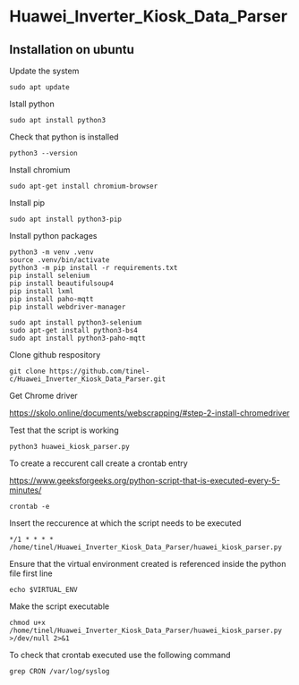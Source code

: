 # Huawei_Inverter_Kiosk_Data_Parser
## Installation on ubuntu

Update the system
```
sudo apt update
```

Istall python
```
sudo apt install python3
```

Check that python is installed
```
python3 --version
```

Install chromium
```
sudo apt-get install chromium-browser
```
Install pip
```
sudo apt install python3-pip
```

Install python packages

```
python3 -m venv .venv
source .venv/bin/activate
python3 -m pip install -r requirements.txt
pip install selenium
pip install beautifulsoup4
pip install lxml
pip install paho-mqtt
pip install webdriver-manager
```

```
sudo apt install python3-selenium
sudo apt-get install python3-bs4
sudo apt install python3-paho-mqtt
```

Clone github respository
```
git clone https://github.com/tinel-c/Huawei_Inverter_Kiosk_Data_Parser.git
```

Get Chrome driver 

https://skolo.online/documents/webscrapping/#step-2-install-chromedriver

Test that the script is working

```
python3 huawei_kiosk_parser.py
```

To create a reccurent call create a crontab entry

https://www.geeksforgeeks.org/python-script-that-is-executed-every-5-minutes/

```
crontab -e
```

Insert the reccurence at which the script needs to be executed
```
*/1 * * * * /home/tinel/Huawei_Inverter_Kiosk_Data_Parser/huawei_kiosk_parser.py
```

Ensure that the virtual environment created is referenced inside the python file first line
```
echo $VIRTUAL_ENV
```

Make the script executable
```
chmod u+x /home/tinel/Huawei_Inverter_Kiosk_Data_Parser/huawei_kiosk_parser.py >/dev/null 2>&1
```

To check that crontab executed use the following command
```
grep CRON /var/log/syslog
```

